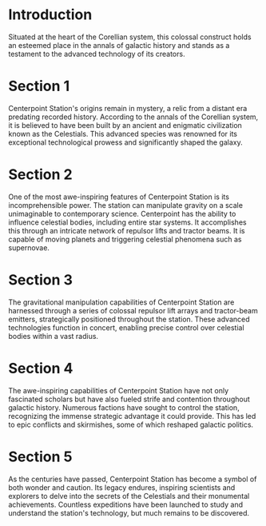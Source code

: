 # Introduction

Situated at the heart of the Corellian system, this colossal construct holds an esteemed place in the annals of galactic history and stands as a testament to the advanced technology of its creators.

# Section 1

Centerpoint Station's origins remain in mystery, a relic from a distant era predating recorded history.
According to the annals of the Corellian system, it is believed to have been built by an ancient and enigmatic civilization known as the Celestials.
This advanced species was renowned for its exceptional technological prowess and significantly shaped the galaxy.

# Section 2

One of the most awe-inspiring features of Centerpoint Station is its incomprehensible power.
The station can manipulate gravity on a scale unimaginable to contemporary science.
Centerpoint has the ability to influence celestial bodies, including entire star systems.
It accomplishes this through an intricate network of repulsor lifts and tractor beams.
It is capable of moving planets and triggering celestial phenomena such as supernovae.

# Section 3

The gravitational manipulation capabilities of Centerpoint Station are harnessed through a series of colossal repulsor lift arrays and tractor-beam emitters, strategically positioned throughout the station.
These advanced technologies function in concert, enabling precise control over celestial bodies within a vast radius.

# Section 4

The awe-inspiring capabilities of Centerpoint Station have not only fascinated scholars but have also fueled strife and contention throughout galactic history.
Numerous factions have sought to control the station, recognizing the immense strategic advantage it could provide.
This has led to epic conflicts and skirmishes, some of which reshaped galactic politics.

# Section 5

As the centuries have passed, Centerpoint Station has become a symbol of both wonder and caution.
Its legacy endures, inspiring scientists and explorers to delve into the secrets of the Celestials and their monumental achievements.
Countless expeditions have been launched to study and understand the station's technology, but much remains to be discovered.
